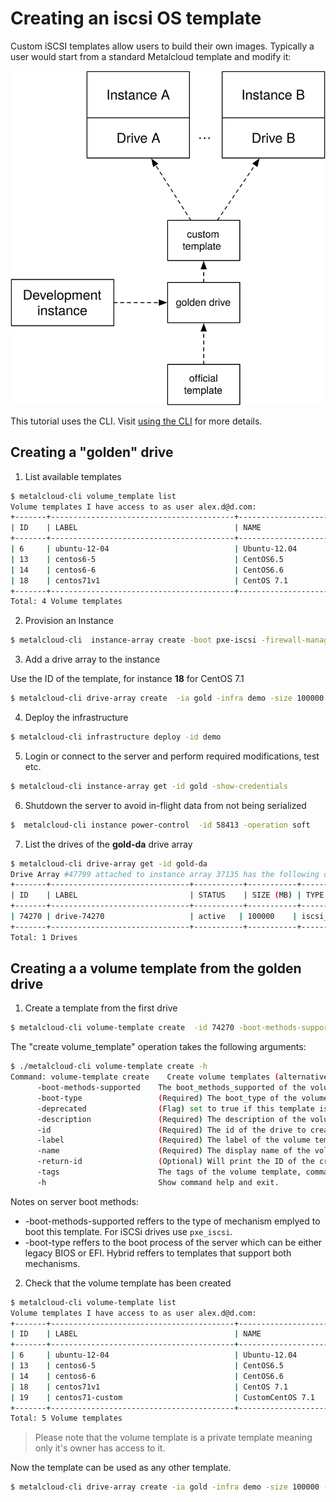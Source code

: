 # Creating an iscsi OS template

Custom iSCSI templates allow users to build their own images. Typically a user would start from a standard Metalcloud template and modify it:

![](/assets/advanced/creating_custom_template1.svg)

This tutorial uses the CLI. Visit [using the CLI](/guides/using_the_cli) for more details.

## Creating a "golden" drive

1. List available templates

```bash
$ metalcloud-cli volume_template list
Volume templates I have access to as user alex.d@d.com:
+-------+-----------------------------------------+----------------------------------+-------+---------------------------+-----------+
| ID    | LABEL                                   | NAME                             | SIZE  | STATUS                    | FLAGS     |
+-------+-----------------------------------------+----------------------------------+-------+---------------------------+-----------+
| 6     | ubuntu-12-04                            | Ubuntu-12.04                     | 40960 | deprecated_deny_provision |           |
| 13    | centos6-5                               | CentOS6.5                        | 40960 | deprecated_allow_expand   |           |
| 14    | centos6-6                               | CentOS6.6                        | 41000 | deprecated_allow_expand   |           |
| 18    | centos71v1                              | CentOS 7.1                       | 40960 | deprecated_allow_expand   |           |
+-------+-----------------------------------------+----------------------------------+-------+---------------------------+-----------+
Total: 4 Volume templates
```

2. Provision an Instance 


```bash
$ metalcloud-cli  instance-array create -boot pxe-iscsi -firewall-management-disabled -infra demo -instance-count 1 -label gold
```
3. Add a drive array to the instance

Use the ID of the template, for instance **18** for CentOS 7.1

```bash
$ metalcloud-cli drive-array create  -ia gold -infra demo -size 100000 -label gold-da -template 18
```

4. Deploy the infrastructure
```bash
$ metalcloud-cli infrastructure deploy -id demo
```

5. Login or connect to the server and perform required modifications, test etc.
```bash
$ metalcloud-cli instance-array get -id gold -show-credentials
```

6. Shutdown the server to avoid in-flight data from not being serialized
```bash
$  metalcloud-cli instance power-control  -id 58413 -operation soft
```

7. List the drives of the **gold-da** drive array

```bash
$ metalcloud-cli drive-array get -id gold-da
Drive Array #47799 attached to instance array 37135 has the following drives:
+-------+-------------------------------+-----------+-----------+-----------+-------------------------------+--------------------------+--------------------------+
| ID    | LABEL                         | STATUS    | SIZE (MB) | TYPE      | ATTACHED TO                   | TEMPLATE                 | DETAILS                  |
+-------+-------------------------------+-----------+-----------+-----------+-------------------------------+--------------------------+--------------------------+
| 74270 | drive-74270                   | active   | 100000    | iscsi_ssd | instance-58413                |                          | none  none               |
+-------+-------------------------------+-----------+-----------+-----------+-------------------------------+--------------------------+--------------------------+
Total: 1 Drives
```


## Creating a a volume template from the golden drive

1. Create a template from the first drive

```bash
$ metalcloud-cli volume-template create  -id 74270 -boot-methods-supported pxe-iscsi -boot-type hybrid -label "centos7.1-custom" -description "Custom 7.1 template" -name "Custom Centos 7.1"
```

The "create volume_template" operation takes the following arguments:
```bash
$ ./metalcloud-cli volume-template create -h
Command: volume-template create    Create volume templates (alternatively use "new vt")
	  -boot-methods-supported    The boot_methods_supported of the volume template. Defaults to 'pxe_iscsi'.
	  -boot-type                 (Required) The boot_type of the volume template. Possible values: 'uefi_only','legacy_only','hybrid' 
	  -deprecated                (Flag) set to true if this template is deprecated
	  -description               (Required) The description of the volume template
	  -id                        (Required) The id of the drive to create the volume template from
	  -label                     (Required) The label of the volume template
	  -name                      (Required) The display name of the volume template
	  -return-id                 (Optional) Will print the ID of the created Drive Array. Useful for automating tasks.
	  -tags                      The tags of the volume template, comma separated.
	  -h                         Show command help and exit.


```
Notes on server boot methods:
* -boot-methods-supported reffers to the type of mechanism emplyed to boot this template. For iSCSi drives use `pxe_iscsi`.
* -boot-type reffers to the boot process of the server which can be either legacy BIOS or EFI. Hybrid reffers to templates that support both mechanisms.

2. Check that the volume template has been created

```bash
$ metalcloud-cli volume-template list
Volume templates I have access to as user alex.d@d.com:
+-------+-----------------------------------------+----------------------------------+-------+---------------------------+-----------+
| ID    | LABEL                                   | NAME                             | SIZE  | STATUS                    | FLAGS     |
+-------+-----------------------------------------+----------------------------------+-------+---------------------------+-----------+
| 6     | ubuntu-12-04                            | Ubuntu-12.04                     | 40960 | deprecated_deny_provision |           |
| 13    | centos6-5                               | CentOS6.5                        | 40960 | deprecated_allow_expand   |           |
| 14    | centos6-6                               | CentOS6.6                        | 41000 | deprecated_allow_expand   |           |
| 18    | centos71v1                              | CentOS 7.1                       | 40960 | deprecated_allow_expand   |           |
| 19    | centos71-custom                         | CustomCentOS 7.1                 | 40960 | deprecated_allow_expand   |           |
+-------+-----------------------------------------+----------------------------------+-------+---------------------------+-----------+
Total: 5 Volume templates
```
> Please note that the volume template is a private template meaning only it's owner has access to it.

Now the template can be used as any other template.

```bash
$ metalcloud-cli drive-array create -ia gold -infra demo -size 100000 -label gold-da -template 19
```
